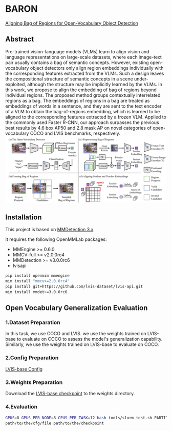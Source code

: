 # BARON

[Aligning Bag of Regions for Open-Vocabulary Object Detection](https://openaccess.thecvf.com/content/CVPR2023/papers/Wu_Aligning_Bag_of_Regions_for_Open-Vocabulary_Object_Detection_CVPR_2023_paper.pdf)

## Abstract

Pre-trained vision-language models (VLMs) learn to align vision and language representations on large-scale datasets, where each image-text pair usually contains a bag of semantic concepts. However, existing open-vocabulary object detectors only align region embeddings individually with the corresponding features extracted from the VLMs. Such a design leaves the compositional structure of semantic concepts in a scene under-exploited, although the structure may be implicitly learned by the VLMs. In this work, we propose to align the embedding of bag of regions beyond individual regions. The proposed method groups contextually interrelated regions as a bag. The embeddings of regions in a bag are treated as embeddings of words in a sentence, and they are sent to the text encoder of a VLM to obtain the bag-of-regions embedding, which is learned to be aligned to the corresponding features extracted by a frozen VLM. Applied to the commonly used Faster R-CNN, our approach surpasses the previous best results by 4.6 box AP50 and 2.8 mask AP on novel categories of open-vocabulary COCO and LVIS benchmarks, respectively.
<img src="..\..\images\baron-overview.png" >

## Installation

This project is based on [MMDetection 3.x](https://github.com/open-mmlab/mmdetection/tree/3.x)

It requires the following OpenMMLab packages:

- MMEngine >= 0.6.0
- MMCV-full >= v2.0.0rc4
- MMDetection >= v3.0.0rc6
- lvisapi

```bash
pip install openmim mmengine
mim install "mmcv>=2.0.0rc4"
pip install git+https://github.com/lvis-dataset/lvis-api.git
mim install mmdet>=3.0.0rc6
```

## Open Vocabulary Generalization Evaluation
### 1.Dataset Preparation

In this task, we use COCO and LVIS. we use the weights trained on LVIS-base to evaluate on COCO to assess the model's generalization capability. Similarly, we use the weights trained on LVIS-base to evaluate on COCO.

### 2.Config Preparation

[LVIS-base Config](https://github.com/wusize/ovdet/blob/main/configs/baron/ov_coco/baron_kd_faster_rcnn_r50_fpn_syncbn_90kx2.py)

### 3.Weights Preparation

Download the [LVIS-base checkpoint](https://drive.google.com/drive/folders/1JTM0uoPQZtq7lnhZxCBwjxBUca9omYR9?usp=sharing) to the weights directory.


### 4.Evaluation

```bash
GPUS=8 GPUS_PER_NODE=8 CPUS_PER_TASK=12 bash tools/slurm_test.sh PARTITION test \ 
path/to/the/cfg/file path/to/the/checkpoint
```

